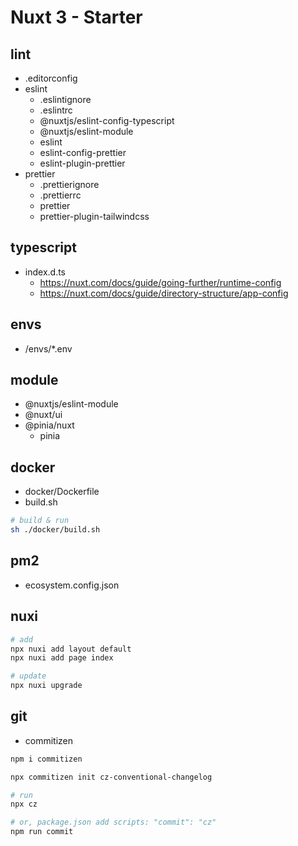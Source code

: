 # Nuxt 3 - Starter

## lint

- .editorconfig
- eslint
  - .eslintignore
  - .eslintrc
  - @nuxtjs/eslint-config-typescript
  - @nuxtjs/eslint-module
  - eslint
  - eslint-config-prettier
  - eslint-plugin-prettier
- prettier
  - .prettierignore
  - .prettierrc
  - prettier
  - prettier-plugin-tailwindcss

## typescript

- index.d.ts
  - https://nuxt.com/docs/guide/going-further/runtime-config
  - https://nuxt.com/docs/guide/directory-structure/app-config

## envs

- /envs/\*.env

## module

- @nuxtjs/eslint-module
- @nuxt/ui
- @pinia/nuxt
  - pinia

## docker

- docker/Dockerfile
- build.sh

```sh
# build & run
sh ./docker/build.sh
```

## pm2

- ecosystem.config.json

## nuxi

```sh
# add
npx nuxi add layout default
npx nuxi add page index

# update
npx nuxi upgrade
```

## git

- commitizen

```sh
npm i commitizen

npx commitizen init cz-conventional-changelog

# run
npx cz

# or, package.json add scripts: "commit": "cz"
npm run commit
```

